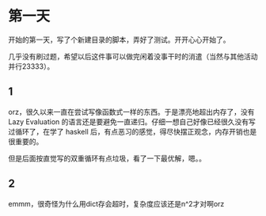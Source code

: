 # 第一天

开始的第一天，写了个新建目录的脚本，弄好了测试。开开心心开始了。

几乎没有刷过题，希望以后这件事可以做完闲着没事干时的消遣（当然与其他活动并行23333）。

## 1

orz，很久以来一直在尝试写像函数式一样的东西。于是漂亮地超出内存了，没有 Lazy Evaluation 的语言还是要避免一直递归。仔细一想自己好像已经很久没有写过循环了，在学了 haskell 后，有点恶习的感觉，得尽快摆正观念，内存开销也是很重要的。

但是后面按直觉写的双重循环有点垃圾，看了一下最优解，嗯。。

## 2

emmm，很奇怪为什么用dict存会超时，复杂度应该还是n^2才对啊orz

